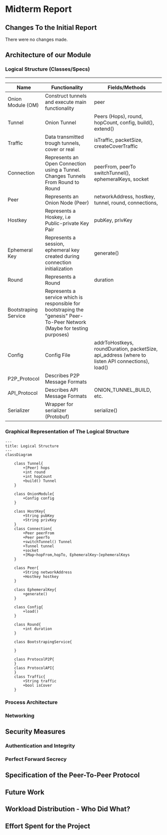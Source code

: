 # Midterm Report

## Changes To  the Initial Report
There were no changes made.
## Architecture of our Module

### Logical Structure (Classes/Specs)

---
|Name|Functionality| Fields/Methods |
| --- | --- | --- |  
| Onion Module (OM) | Construct tunnels and execute main functionality | peer
| Tunnel | Onion Tunnel | Peers (Hops), round, hopCount, config, build(), extend()
|Traffic| Data transmitted trough tunnels, cover or real| isTraffic, packetSize, createCoverTraffic|
| Connection | Represents an Open Connection using a Tunnel. Changes Tunnels From Round to Round | peerFrom, peerTo switchTunnel(), ephemeralKeys, socket
|Peer| Represents an Onion Node (Peer) | networkAddress, hostkey, tunnel, round, connections,  
|Hostkey| Represents a Hoskey, i.e Public-private Key Pair | pubKey, privKey
|Ephemeral Key| Represents a session, ephemeral key created during connection initialization| generate()
|Round| Represents a Round | duration
|Bootstraping Service| Represents a service which is responsible for bootstraping the "genesis" Peer-To-Peer Network (Maybe for testing purposes)
|Config| Config File | addrToHostkeys, roundDuration, packetSize, api_address (where to listen API connections), load()
|P2P_Protocol|Describes P2P Message Formats| |
|API_Protocol|Describes API Message Formats| ONION_TUNNEL_BUILD, etc.|
|Serializer| Wrapper for serializer (Protobuf)| serialize() |

### Graphical Representation of The Logical Structure
```mermaid
---
title: Logical Structure
---
classDiagram
    
    class Tunnel{
        +[Peer] hops    
        +int round
        +int hopCount
        +build() Tunnel
    }

    class OnionModule{
        +Config config
    }

    class HostKey{
        +String pubKey
        +String privKey
    }
    class Connection{
        +Peer peerFrom
        +Peer peerTo
        +switchTunnel() Tunnel
        +Tunnel tunnel
        +socket
        +[Map~hopFrom,hopTo, EphemeralKey~]ephemeralKeys
    }

    class Peer{
        +String networkAddress
        +Hostkey hostkey
    }

    class EphemeralKey{
        +generate() 
    }

    class Config{
        +load()
    }

    class Round{
        +int duration
    }

    class BootstrapingService{

    }

    class ProtocolP2P{
    }
    class ProtocolAPI{
    }
    class Traffic{
        +String traffic
        +bool isCover
    }

```





### Process Architecture

### Networking

## Security Measures

### Authentication and Integrity

### Perfect Forward Secrecy


## Specification of the Peer-To-Peer Protocol

## Future Work

## Workload Distribution - Who Did What? 

## Effort Spent for the Project